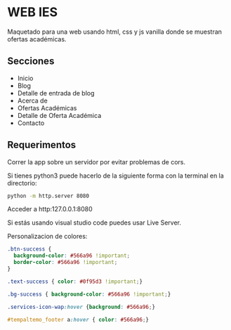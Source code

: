 # WEB IES

Maquetado para una web usando html, css y js vanilla donde se muestran ofertas académicas.

## Secciones
- Inicio
- Blog
- Detalle de entrada de blog
- Acerca de
- Ofertas Académicas
- Detalle de Oferta Académica
- Contacto

## Requerimentos
Correr la app sobre un servidor por evitar problemas de cors.

Si tienes python3 puede hacerlo de la siguiente forma con la terminal en la directorio:
```bash
python -m http.server 8080
```
Acceder a http:127.0.0.1:8080

Si estás usando visual studio code puedes usar Live Server.

Personalizacion de colores:
```css
.btn-success {
  background-color: #566a96 !important;
  border-color: #566a96 !important;
}
```
```css
.text-success { color: #0f95d3 !important;}
```
```css
.bg-success { background-color: #566a96 !important;}
```

```css
.services-icon-wap:hover {background: #566a96;}
```

```css
#tempaltemo_footer a:hover { color: #566a96;}
```
